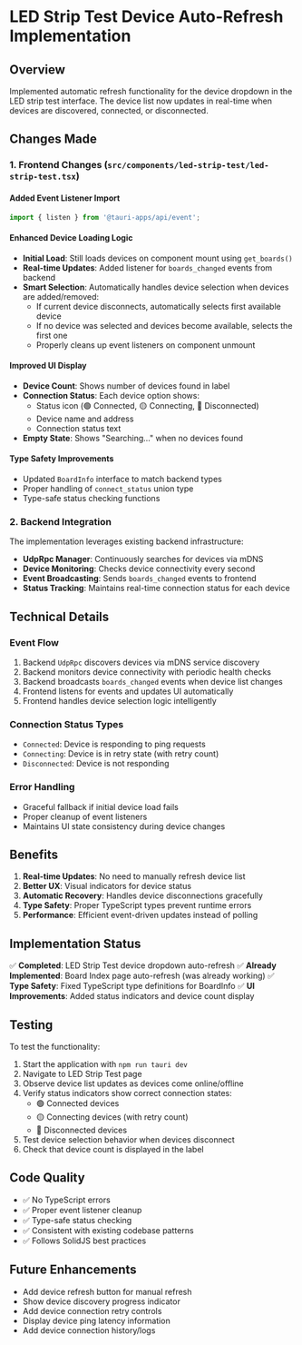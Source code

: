 # LED Strip Test Device Auto-Refresh Implementation

## Overview

Implemented automatic refresh functionality for the device dropdown in the LED strip test interface. The device list now updates in real-time when devices are discovered, connected, or disconnected.

## Changes Made

### 1. Frontend Changes (`src/components/led-strip-test/led-strip-test.tsx`)

#### Added Event Listener Import

```typescript
import { listen } from '@tauri-apps/api/event';
```

#### Enhanced Device Loading Logic

- **Initial Load**: Still loads devices on component mount using `get_boards()`
- **Real-time Updates**: Added listener for `boards_changed` events from backend
- **Smart Selection**: Automatically handles device selection when devices are added/removed:
  - If current device disconnects, automatically selects first available device
  - If no device was selected and devices become available, selects the first one
  - Properly cleans up event listeners on component unmount

#### Improved UI Display

- **Device Count**: Shows number of devices found in label
- **Connection Status**: Each device option shows:
  - Status icon (🟢 Connected, 🟡 Connecting, 🔴 Disconnected)
  - Device name and address
  - Connection status text
- **Empty State**: Shows "Searching..." when no devices found

#### Type Safety Improvements

- Updated `BoardInfo` interface to match backend types
- Proper handling of `connect_status` union type
- Type-safe status checking functions

### 2. Backend Integration

The implementation leverages existing backend infrastructure:

- **UdpRpc Manager**: Continuously searches for devices via mDNS
- **Device Monitoring**: Checks device connectivity every second
- **Event Broadcasting**: Sends `boards_changed` events to frontend
- **Status Tracking**: Maintains real-time connection status for each device

## Technical Details

### Event Flow

1. Backend `UdpRpc` discovers devices via mDNS service discovery
2. Backend monitors device connectivity with periodic health checks
3. Backend broadcasts `boards_changed` events when device list changes
4. Frontend listens for events and updates UI automatically
5. Frontend handles device selection logic intelligently

### Connection Status Types

- `Connected`: Device is responding to ping requests
- `Connecting`: Device is in retry state (with retry count)
- `Disconnected`: Device is not responding

### Error Handling

- Graceful fallback if initial device load fails
- Proper cleanup of event listeners
- Maintains UI state consistency during device changes

## Benefits

1. **Real-time Updates**: No need to manually refresh device list
2. **Better UX**: Visual indicators for device status
3. **Automatic Recovery**: Handles device disconnections gracefully
4. **Type Safety**: Proper TypeScript types prevent runtime errors
5. **Performance**: Efficient event-driven updates instead of polling

## Implementation Status

✅ **Completed**: LED Strip Test device dropdown auto-refresh
✅ **Already Implemented**: Board Index page auto-refresh (was already working)
✅ **Type Safety**: Fixed TypeScript type definitions for BoardInfo
✅ **UI Improvements**: Added status indicators and device count display

## Testing

To test the functionality:

1. Start the application with `npm run tauri dev`
2. Navigate to LED Strip Test page
3. Observe device list updates as devices come online/offline
4. Verify status indicators show correct connection states:
   - 🟢 Connected devices
   - 🟡 Connecting devices (with retry count)
   - 🔴 Disconnected devices
5. Test device selection behavior when devices disconnect
6. Check that device count is displayed in the label

## Code Quality

- ✅ No TypeScript errors
- ✅ Proper event listener cleanup
- ✅ Type-safe status checking
- ✅ Consistent with existing codebase patterns
- ✅ Follows SolidJS best practices

## Future Enhancements

- Add device refresh button for manual refresh
- Show device discovery progress indicator
- Add device connection retry controls
- Display device ping latency information
- Add device connection history/logs
